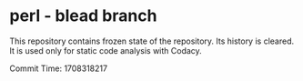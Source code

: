# perl - blead branch

This repository contains frozen state of the repository.
Its history is cleared. It is used only for static code
analysis with Codacy.

Commit Time: 1708318217